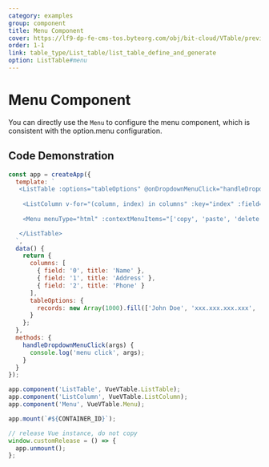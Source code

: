 ```yaml
---
category: examples
group: component
title: Menu Component
cover: https://lf9-dp-fe-cms-tos.byteorg.com/obj/bit-cloud/VTable/preview/vue-menu.png
order: 1-1
link: table_type/List_table/list_table_define_and_generate
option: ListTable#menu
---
```


# Menu Component

You can directly use the `Menu` to configure the menu component, which is consistent with the option.menu configuration.

## Code Demonstration

```javascript livedemo template=vtable-vue
const app = createApp({
  template: `
   <ListTable :options="tableOptions" @onDropdownMenuClick="handleDropdownMenuClick">
    
    <ListColumn v-for="(column, index) in columns" :key="index" :field="column.field" :title="column.title" />
    
    <Menu menuType="html" :contextMenuItems="['copy', 'paste', 'delete', '...']" />

   </ListTable>
  `,
  data() {
    return {
      columns: [
        { field: '0', title: 'Name' },
        { field: '1', title: 'Address' },
        { field: '2', title: 'Phone' }
      ],
      tableOptions: {
        records: new Array(1000).fill(['John Doe', 'xxx.xxx.xxx.xxx', '12345678901'])
      }
    };
  },
  methods: {
    handleDropdownMenuClick(args) {
      console.log('menu click', args);
    }
  }
});

app.component('ListTable', VueVTable.ListTable);
app.component('ListColumn', VueVTable.ListColumn);
app.component('Menu', VueVTable.Menu);

app.mount(`#${CONTAINER_ID}`);

// release Vue instance, do not copy
window.customRelease = () => {
  app.unmount();
};
```

